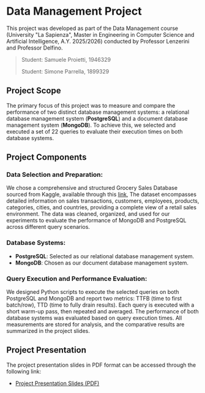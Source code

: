 # Data Management Project

This project was developed as part of the Data Management course (University "La Sapienza", Master in Engineering in Computer Science and Artificial Intelligence, A.Y. 2025/2026) conducted by Professor Lenzerini and Professor Delfino. 

>Student: Samuele Proietti, 1946329
>
>Student: Simone Parrella, 1899329

## Project Scope

The primary focus of this project was to measure and compare the performance of two distinct database management systems: a relational database management system (**PostgreSQL**) and a document database management system (**MongoDB**). To achieve this, we selected and executed a set of 22 queries to evaluate their execution times on both database systems.

## Project Components

### Data Selection and Preparation:

We chose a comprehensive and structured Grocery Sales Database sourced from Kaggle, available through this [link]([https://www.kaggle.com/datasets/davidcariboo/player-scores](https://www.kaggle.com/datasets/andrexibiza/grocery-sales-dataset/data?select=sales.csv)), The dataset encompasses detailed information on sales transactions, customers, employees, products, categories, cities, and countries, providing a complete view of a retail sales environment.
The data was cleaned, organized, and used for our experiments to evaluate the performance of MongoDB and PostgreSQL across different query scenarios.

### Database Systems:

- **PostgreSQL**: Selected as our relational database management system.
- **MongoDB**: Chosen as our document database management system.

### Query Execution and Performance Evaluation:

We designed Python scripts to execute the selected queries on both PostgreSQL and MongoDB and report two metrics: TTFB (time to first batch/row), TTD (time to fully drain results). Each query is executed with a short warm-up pass, then repeated and averaged. The performance of both database systems was evaluated based on query execution times. All measurements are stored for analysis, and the comparative results are summarized in the project slides.

## Project Presentation

The project presentation slides in PDF format can be accessed through the following link:

- [Project Presentation Slides (PDF)]()

